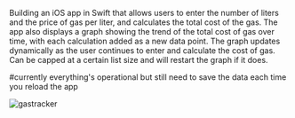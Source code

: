 Building an iOS app in Swift that allows users to enter the number of liters and the price of gas per liter, and calculates the total cost of the gas. The app also displays a graph showing the trend of the total cost of gas over time, with each calculation added as a new data point. The graph updates dynamically as the user continues to enter and calculate the cost of gas. Can be capped at a certain list size and will restart the graph if it does.

#currently everything's operational but still need to save the data each time you reload the app

![gastracker](https://user-images.githubusercontent.com/102439915/209609463-4b439c4c-3a73-48bc-a56b-2e1f92562e10.gif)

